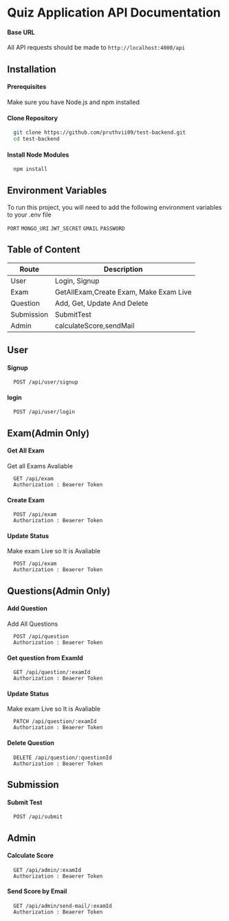 # Quiz Application API Documentation

#### Base URL
All API requests should be made to `http://localhost:4000/api`


## Installation

#### Prerequisites
Make sure you have Node.js and npm installed
#### Clone Repository
```bash
  git clone https://github.com/pruthvii09/test-backend.git
  cd test-backend
```
#### Install Node Modules
```bash
  npm install
```

## Environment Variables

To run this project, you will need to add the following environment variables to your .env file

`PORT`
`MONGO_URI`
`JWT_SECRET`
`GMAIL`
`PASSWORD`

## Table of Content
Route | Description 
--- | --- | 
User | Login, Signup 
Exam | GetAllExam,Create Exam, Make Exam Live 
Question | Add, Get, Update And Delete 
Submission | SubmitTest 
Admin | calculateScore,sendMail 

    
## User

#### Signup

```http
  POST /api/user/signup
```
#### login

```http
  POST /api/user/login
```

## Exam(Admin Only)

#### Get All Exam
Get all Exams Avaliable
```http
  GET /api/exam
  Authorization : Beaerer Token
```
#### Create Exam
```http
  POST /api/exam
  Authorization : Beaerer Token
```
#### Update Status
Make exam Live so It is Avaliable
```http
  POST /api/exam
  Authorization : Beaerer Token
```
## Questions(Admin Only)

#### Add Question
Add All Questions
```http
  POST /api/question
  Authorization : Beaerer Token
```
#### Get question from ExamId
```http
  GET /api/question/:examId
  Authorization : Beaerer Token
```
#### Update Status
Make exam Live so It is Avaliable
```http
  PATCH /api/question/:examId
  Authorization : Beaerer Token
```
#### Delete Question
```http
  DELETE /api/question/:questionId
  Authorization : Beaerer Token
```
## Submission

#### Submit Test
```http
  POST /api/submit
```
## Admin 

#### Calculate Score
```http
  GET /api/admin/:examId
  Authorization : Beaerer Token
```
#### Send Score by Email
```http
  GET /api/admin/send-mail/:examId
  Authorization : Beaerer Token
```
